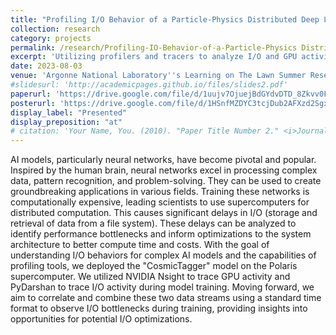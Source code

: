 ```yaml
---
title: "Profiling I/O Behavior of a Particle-Physics Distributed Deep Learning Workload on Supercomputers"
collection: research
category: projects
permalink: /research/Profiling-IO-Behavior-of-a-Particle-Physics Distributed-Deep-Learning-Workload-on-Supercomputers
excerpt: 'Utilizing profilers and tracers to analyze I/O and GPU activity in order to optimize large-scale deep learning model training on supercomputers.'
date: 2023-08-03
venue: 'Argonne National Laboratory''s Learning on The Lawn Summer Research Conference'
#slidesurl: 'http://academicpages.github.io/files/slides2.pdf'
paperurl: 'https://drive.google.com/file/d/1uujv7OjuejBdGYdvDTD_8Zkvv0FBX1aS/view?usp=sharing'
posterurl: 'https://drive.google.com/file/d/1HSnfMZDYC3tcjDub2AFXzd2SgxDFdzfM/view?usp=sharing'
display_label: "Presented"
display_preposition: "at"
# citation: 'Your Name, You. (2010). "Paper Title Number 2." <i>Journal 1</i>. 1(2).'
---
```


AI models, particularly neural networks, have become pivotal and popular. Inspired by the human brain, neural networks excel in processing complex data, pattern recognition, and problem-solving. They can be used to create groundbreaking applications in various fields. Training these networks is computationally expensive, leading scientists to use supercomputers for distributed computation. This causes significant delays in I/O (storage and retrieval of data from a file system). These delays can be analyzed to identify performance bottlenecks and inform optimizations to the system architecture to better compute time and costs. With the goal of understanding I/O behaviors for complex AI models and the capabilities of profiling tools, we deployed the "CosmicTagger" model on the Polaris supercomputer. We utilized NVIDIA Nsight to trace GPU activity and PyDarshan to trace I/O activity during model training. Moving forward, we aim to correlate and combine these two data streams using a standard time format to observe I/O bottlenecks during training, providing insights into opportunities for potential I/O optimizations.
